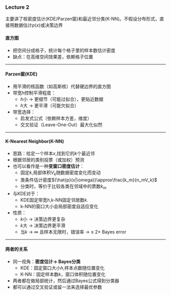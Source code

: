 ### Lecture 2
主要讲了核密度估计(KDE/Parzen窗)和最近邻分类(K-NN)。不假设分布形式，直接用数据估计$p(x)$或决策边界
#### 直方图
* 把空间分成格子，统计每个格子里的样本数估计密度
* 缺点：在高维空间效果差，依赖格子位置
---
#### Parzen窗(KDE)
* 用平滑的核函数（如高斯核）代替硬边界的直方图
* 带宽$h$控制平滑程度：
  * $h$小 -> 更细节（可能过拟合），更贴近数据
  * $h$大 -> 更平滑（可能欠拟合）
* 带宽选择：
  * 启发式公式（依赖样本方差，维度）
  * 交叉验证（Leave-One-Out）最大化似然
---
#### K-Nearest Neighbor(K-NN)
* 思路：给定一个样本$x$,找到它的$k$个最近邻
* 根据邻居的类别投票（或加权）预测
* 也可以看作是一种**变窗口密度估计**：
  * 固定$k$,局部体积$V_k$随数据密度变化而变动
  * 类条件估计密度${\hat{p}(x|\omega)}\approx\frac{k_m}{n_mV_k}$
  * 分类时，等价于比较各类在邻域中的票数$k_m$
* 与KDE对于：
  * KDE固定带宽$h$,k-NN固定邻居数$k$.
  * k-NN的窗口大小会局部密度自适应变化
* 性质：
  * $k$小 -> 决策边界更复杂
  * $k$大 -> 决策边界更平滑
  * 当$k$ -> $\infty$ 且样本无限时，错误率 -> $\leq$ 2$\times$ Bayes error
---
#### 两者的关系
* 同一视角：**密度估计$\rightarrow$ Bayes分类**
  * KDE：固定窗口大小$h$,样本点数随位置变化
  * K-NN：固定样本数$k$，窗口体积随位置变化
* 两者都在做局部统计，然后通过Bayes公式得到分类器
* 都可以通过交叉验证或留一法来选择最优参数